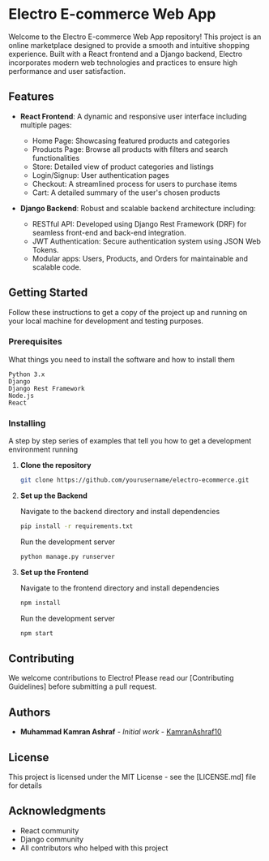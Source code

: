 # Electro E-commerce Web App

Welcome to the Electro E-commerce Web App repository! This project is an online marketplace designed to provide a smooth and intuitive shopping experience. Built with a React frontend and a Django backend, Electro incorporates modern web technologies and practices to ensure high performance and user satisfaction.

## Features

- **React Frontend**: A dynamic and responsive user interface including multiple pages:
  - Home Page: Showcasing featured products and categories
  - Products Page: Browse all products with filters and search functionalities
  - Store: Detailed view of product categories and listings
  - Login/Signup: User authentication pages
  - Checkout: A streamlined process for users to purchase items
  - Cart: A detailed summary of the user's chosen products

- **Django Backend**: Robust and scalable backend architecture including:
  - RESTful API: Developed using Django Rest Framework (DRF) for seamless front-end and back-end integration.
  - JWT Authentication: Secure authentication system using JSON Web Tokens.
  - Modular apps: Users, Products, and Orders for maintainable and scalable code.

## Getting Started

Follow these instructions to get a copy of the project up and running on your local machine for development and testing purposes.

### Prerequisites

What things you need to install the software and how to install them

```
Python 3.x
Django
Django Rest Framework
Node.js
React
```

### Installing

A step by step series of examples that tell you how to get a development environment running

1. **Clone the repository**

   ```sh
   git clone https://github.com/yourusername/electro-ecommerce.git
   ```

2. **Set up the Backend**

   Navigate to the backend directory and install dependencies

   ```sh
   pip install -r requirements.txt
   ```

   Run the development server

   ```sh
   python manage.py runserver
   ```

3. **Set up the Frontend**

   Navigate to the frontend directory and install dependencies

   ```sh
   npm install
   ```

   Run the development server

   ```sh
   npm start
   ```

## Contributing

We welcome contributions to Electro! Please read our [Contributing Guidelines] before submitting a pull request.

## Authors

- **Muhammad Kamran Ashraf** - *Initial work* - [KamranAshraf10](https://github.com/KamranAshraf10)

## License

This project is licensed under the MIT License - see the [LICENSE.md] file for details

## Acknowledgments

- React community
- Django community
- All contributors who helped with this project